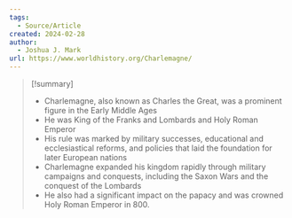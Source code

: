 ```yaml
---
tags:
  - Source/Article
created: 2024-02-28
author:
  - Joshua J. Mark
url: https://www.worldhistory.org/Charlemagne/
---
```

> [!summary]
> - Charlemagne, also known as Charles the Great, was a prominent figure in the Early Middle Ages 
> - He was King of the Franks and Lombards and Holy Roman Emperor
> - His rule was marked by military successes, educational and ecclesiastical reforms, and policies that laid the foundation for later European nations 
> - Charlemagne expanded his kingdom rapidly through military campaigns and conquests, including the Saxon Wars and the conquest of the Lombards
> - He also had a significant impact on the papacy and was crowned Holy Roman Emperor in 800.

